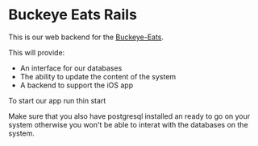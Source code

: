 Buckeye Eats Rails
==================

This is our web backend for the [Buckeye-Eats](https://github.com/MMC-IOS-Group/buckeye_eats).

This will provide:
  * An interface for our databases
  * The ability to update the content of the system
  * A backend to support the iOS app


To start our app run
  thin start

Make sure that you also have postgresql installed an ready to go on your
system otherwise you won't be able to interat with the databases on the
system.
